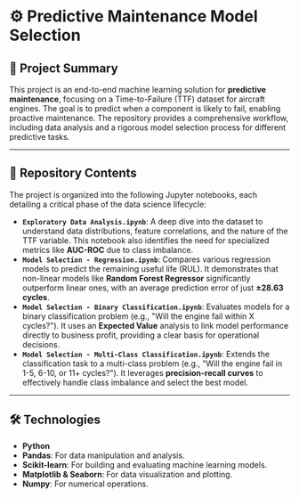 # ⚙️ Predictive Maintenance Model Selection

## 📝 Project Summary
This project is an end-to-end machine learning solution for **predictive maintenance**, focusing on a Time-to-Failure (TTF) dataset for aircraft engines. The goal is to predict when a component is likely to fail, enabling proactive maintenance. The repository provides a comprehensive workflow, including data analysis and a rigorous model selection process for different predictive tasks.

---

## 📂 Repository Contents
The project is organized into the following Jupyter notebooks, each detailing a critical phase of the data science lifecycle:

* **`Exploratory Data Analysis.ipynb`**: A deep dive into the dataset to understand data distributions, feature correlations, and the nature of the TTF variable. This notebook also identifies the need for specialized metrics like **AUC-ROC** due to class imbalance.
* **`Model Selection - Regression.ipynb`**: Compares various regression models to predict the remaining useful life (RUL). It demonstrates that non-linear models like **Random Forest Regressor** significantly outperform linear ones, with an average prediction error of just **±28.63 cycles**.
* **`Model Selection - Binary Classification.ipynb`**: Evaluates models for a binary classification problem (e.g., "Will the engine fail within X cycles?"). It uses an **Expected Value** analysis to link model performance directly to business profit, providing a clear basis for operational decisions.
* **`Model Selection - Multi-Class Classification.ipynb`**: Extends the classification task to a multi-class problem (e.g., "Will the engine fail in 1-5, 6-10, or 11+ cycles?"). It leverages **precision-recall curves** to effectively handle class imbalance and select the best model.

---

## 🛠️ Technologies
* **Python**
* **Pandas**: For data manipulation and analysis.
* **Scikit-learn**: For building and evaluating machine learning models.
* **Matplotlib & Seaborn**: For data visualization and plotting.
* **Numpy**: For numerical operations.


